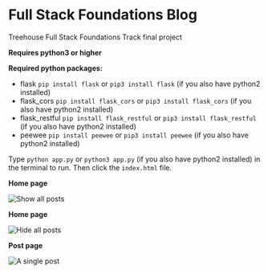 # Full Stack Foundations Blog
Treehouse Full Stack Foundations Track final project

**Requires python3 or higher**

**Required python packages:**
* flask `pip install flask` or `pip3 install flask` (if you also have python2 installed)
* flask_cors `pip install flask_cors` or `pip3 install flask_cors` (if you also have python2 installed)
* flask_restful `pip install flask_restful` or `pip3 install flask_restful` (if you also have python2 installed)
* peewee `pip install peewee` or `pip3 install peewee` (if you also have python2 installed)

Type `python app.py` or `python3 app.py` (if you also have python2 installed) in the terminal to run. Then click the `index.html` file.

**Home page**

![Show all posts](https://i.ibb.co/HnhmNdv/Annotation-2020-03-28-142431.png)

**Home page**

![Hide all posts](https://i.ibb.co/hc5CR4V/Annotation-2020-03-28-143138.png)

**Post page**

![A single post](https://i.ibb.co/GMXRqRH/Annotation-2020-03-28-143138w.png)
